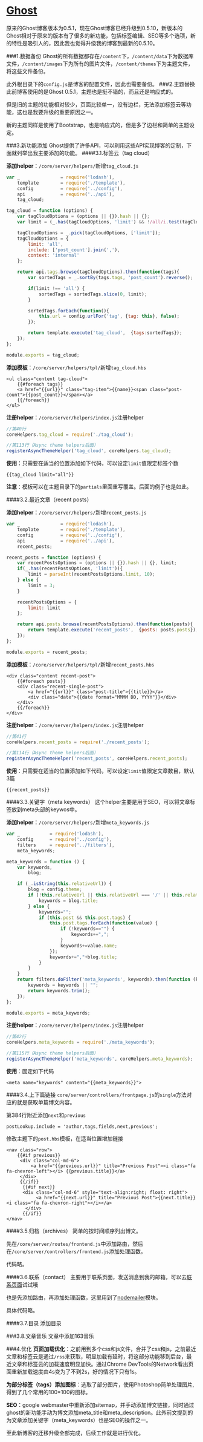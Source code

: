 # [Ghost](https://github.com/TryGhost/Ghost)

原来的Ghost博客版本为0.5.1，现在Ghost博客已经升级到0.5.10，新版本的Ghost相对于原来的版本有了很多的新功能，包括标签编辑、SEO等多个选项，新的特性是吸引人的，因此我也觉得升级我的博客到最新的0.5.10。

###1.数据备份
Ghost的所有数据都存在``/content``下，``/content/data``下为数据库文件，``/content/images``下为所有的图片文件，``/content/themes``下为主题文件，将这些文件备份。

此外根目录下的``config.js``是博客的配置文件，因此也需要备份。
###2.主题替换
此前博客使用的是Ghost 0.5.1，主题也是挺不错的，而且还是响应式的。

但是旧的主题的功能相对较少，页面比较单一，没有边栏，无法添加标签云等功能，这也是我要升级的重要原因之一。

新的主题同样是使用了Bootstrap，也是响应式的，但是多了边栏和简单的主题设定。


###3.新功能添加
Ghost提供了许多API，可以利用这些API实现博客的定制，下面就列举出我主要添加的功能。
####3.1.标签云（tag cloud）

**添加helper**：``/core/server/helpers/``新增``tag_cloud.js``
```javascript
var _               = require('lodash'),
    template        = require('./template'),
    config          = require('../config'),
    api             = require('../api'),
    tag_cloud;

tag_cloud = function (options) {
    var tagCloudOptions = (options || {}).hash || {};
    var limit = (_.has(tagCloudOptions, 'limit') && !/all/i.test(tagCloudOptions.limit))? parseInt(tagCloudOptions.limit, 10) : 'all';

    tagCloudOptions = _.pick(tagCloudOptions, ['limit']);
    tagCloudOptions = {
        limit: 'all',
        include: ['post_count'].join(','),
        context: 'internal'
    };

    return api.tags.browse(tagCloudOptions).then(function(tags){
        var sortedTags = _.sortBy(tags.tags, 'post_count').reverse();

        if(limit !== 'all') {
            sortedTags = sortedTags.slice(0, limit);
        }

        sortedTags.forEach(function(){
            this.url = config.urlFor('tag', {tag: this}, false);
        });

        return template.execute('tag_cloud',  {tags:sortedTags});
    });
};

module.exports = tag_cloud;
```

**添加模板**：``/core/server/helpers/tpl/``新增``tag_cloud.hbs``
```handlebar
<ul class="content tag-cloud">
    {{#foreach tags}}
    <a href="{{url}}" class="tag-item">{{name}}<span class="post-count">{{post_count}}</span></a>
    {{/foreach}}
</ul>
```

**注册helper**：``/core/server/helpers/index.js``注册helper
```javascript
//第40行
coreHelpers.tag_cloud = require('./tag_cloud');

//第113行（Async theme helpers后面）
registerAsyncThemeHelper('tag_cloud', coreHelpers.tag_cloud);
```

**使用**：只需要在适当的位置添加如下代码，可以设定``limit``值限定标签个数
```handlebar
{{tag_cloud limit="all"}}
```
**注意**：模板可以在主题目录下的``partials``里面重写覆盖。后面的例子也是如此。

####3.2.最近文章（recent posts）

**添加helper**：``/core/server/helpers/``新增``recent_posts.js``
```javascript
var _               = require('lodash'),
    template        = require('./template'),
    config          = require('../config'),
    api             = require('../api'),
    recent_posts;

recent_posts = function (options) {
    var recentPostsOptions = (options || {}).hash || {}, limit;
    if(_.has(recentPostsOptions, 'limit')){
        limit = parseInt(recentPostsOptions.limit, 10);
    } else {
        limit = 3;
    }

    recentPostsOptions = {
        limit: limit
    };

    return api.posts.browse(recentPostsOptions).then(function(posts){
        return template.execute('recent_posts',  {posts: posts.posts});
    });
};

module.exports = recent_posts;
```

**添加模板**：``/core/server/helpers/tpl/``新增``recent_posts.hbs``
```handlebar
<div class="content recent-post">
	{{#foreach posts}}
	<div class="recent-single-post">
		<a href="{{url}}" class="post-title">{{title}}</a>
		<div class="date">{{date format="MMMM DD, YYYY"}}</div>
	</div>
	{{/foreach}}
</div>
```

**注册helper**：``/core/server/helpers/index.js``注册helper
```javascript
//第41行
coreHelpers.recent_posts = require('./recent_posts');

//第114行（Async theme helpers后面）
registerAsyncThemeHelper('recent_posts', coreHelpers.recent_posts);
```

**使用**：只需要在适当的位置添加如下代码，可以设定``limit``值限定文章数目，默认3篇
```handlebar
{{recent_posts}}
```

####3.3.关键字（meta keywords）
这个helper主要是用于SEO，可以将文章标签放到meta头部的keywos中。

**添加helper**：``/core/server/helpers/``新增``meta_keywords.js``
```javascript
var _           = require('lodash'),
    config      = require('../config'),
    filters     = require('../filters'),
    meta_keywords;

meta_keywords = function () {
    var keywords,
        blog;

    if (_.isString(this.relativeUrl)) {
        blog = config.theme;
        if (!this.relativeUrl || this.relativeUrl === '/' || this.relativeUrl === '' || this.relativeUrl.match(/\/page/)) {
            keywords = blog.title;
        } else {
            keywords="";
            if (this.post && this.post.tags) {
                this.post.tags.forEach(function(value) {
                    if (!keywords=="") {
                        keywords+=",";
                    }
                    keywords+=value.name;
                });
                keywords+=","+blog.title;
            }
        }
    }
    return filters.doFilter('meta_keywords', keywords).then(function (keywords) {
        keywords = keywords || "";
        return keywords.trim();
    });
};

module.exports = meta_keywords;
```

**注册helper**：``/core/server/helpers/index.js``注册helper
```javascript
//第42行
coreHelpers.meta_keywords = require('./meta_keywords');

//第115行（Async theme helpers后面）
registerAsyncThemeHelper('meta_keywords', coreHelpers.meta_keywords);
```

**使用**：固定如下代码
```handlebar
<meta name="keywords" content="{{meta_keywords}}">
```

####3.4.上下篇链接
``core/server/controllers/frontpage.js``的``single``方法对应的就是获取单篇博文内容。

第384行附近添加``next``和``previous``
```javscript
postLookup.include = 'author,tags,fields,next,previous';
```

修改主题下的``post.hbs``模板，在适当位置增加链接
```handlebar
<nav class="row">
    {{#if previous}}
     <div class="col-md-6">
         <a href="{{previous.url}}" title="Previous Post"><i class="fa fa-chevron-left"></i> {{previous.title}}</a>
     </div>
     {{/if}}
      {{#if next}}
      <div class="col-md-6" style="text-align:right; float: right">
           <a href="{{next.url}}" title="Previous Post">{{next.title}} <i class="fa fa-chevron-right"></i></a>
       </div>
      {{/if}}
</nav>
```

####3.5.归档（archives）
简单的按时间顺序列出博文。

先在``/core/server/routes/frontend.js``中添加路由，然后在``/core/server/controllers/frontend.js``添加处理函数。

代码略。

####3.6.联系（contact）
主要用于联系页面，发送消息到我的邮箱，可以去[联系页面](/contact)试试哦

也是先添加路由，再添加处理函数，这里用到了[nodemailer](https://github.com/andris9/Nodemailer)模块。

具体代码略。

####3.7.目录
添加目录

###3.8.文章音乐
文章中添加163音乐

###4.优化
**页面加载优化**：之前用到多个css和js文件，合并了css和js，之前最近文章和标签云是通过``/rss``来获取，明显加载有延时，将这部分功能移到后台，最近文章和标签云的加载速度明显加快。通过Chrome DevTools的Network看出页面重新加载速度由4s变为了不到2s，好的情况下只有1s。

**为部分标签（tags）添加图标**：选取了部分图片，使用Photoshop简单处理图片,得到了几个常用的100\*100的图标。

**SEO**：google webmaster中重新添加sitemap，并手动添加博文链接，同时通过ghost的新功能手动为博文添加meta\_title和meta\_description。此外前文提到的为文章添加关键字（meta_keywords）也是SEO的操作之一。

至此新博客的迁移升级全部完成，后续工作就是进行优化。
